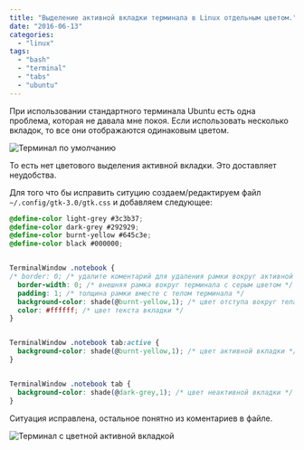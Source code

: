 ```yaml
---
title: "Выделение активной вкладки терминала в Linux отдельным цветом."
date: "2016-06-13"
categories: 
  - "linux"
tags: 
  - "bash"
  - "terminal"
  - "tabs"
  - "ubuntu"
---
```

При использовании стандартного терминала Ubuntu есть одна проблема, которая не давала мне покоя.
Если использовать несколько вкладок, то все они отображаются одинаковым цветом.

<!--more-->

![Терминал по умолчанию](/images/2016/06/console-only-black.png)

То есть нет цветового выделения активной вкладки. Это доставляет неудобства.

Для того что бы исправить ситуцию создаем/редактируем файл `~/.config/gtk-3.0/gtk.css` и добавляем следующее:

```css
@define-color light-grey #3c3b37;
@define-color dark-grey #292929;
@define-color burnt-yellow #645c3e;
@define-color black #000000;


TerminalWindow .notebook {
/* border: 0; /* удалите коментарий для удаления рамки вокруг активной вкладки */
  border-width: 0; /* внешняя рамка вокруг терминала с серым цветом */
  padding: 1; /* толщина рамки вместе с телом терминала */
  background-color: shade(@burnt-yellow,1); /* цвет отступа вокруг тела терминала */
  color: #ffffff; /* цвет текста вкладки */
}


TerminalWindow .notebook tab:active {
  background-color: shade(@burnt-yellow,1); /* цвет активной вкладки */
}


TerminalWindow .notebook tab {
  background-color: shade(@dark-grey,1); /* цвет неактивной вкладки */
}

```

Ситуация исправлена, остальное понятно из коментариев в файле.

![Терминал с цветной активной вкладкой](/images/2016/06/console-color-tab.png)
